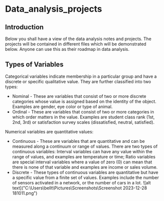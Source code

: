 # Data_analysis_projects
## Introduction
Below you shall have a view of the data analysis  notes and projects. The projects will be contained in different files which will be demonstrated below. Anyone can use this as their roadmap in data analysis.
## Types of Variables
Categorical variables indicate membership in a particular group and have a discrete or specific qualitative value. They are further classified into two types:
   - Nominal - These are variables that consist of two or more discrete categories whose value is assigned based on the identity of the object. Examples are gender, eye color or type of animal.
   - Ordinal - These are variables that consist of two or more categories in which order matters in the value. Examples are student class rank (1st, 2nd, 3rd) or satisfaction survey scales (dissatisfied, neutral, satisfied).

Numerical variables are quantitative values:
  - Continuous - These are variables that are quantitative and can be measured along a continuum or range of values. There are two types of continuous variables: Interval variables can have any value within the range of values, and examples are temperature or time; Ratio variables are special interval variables where a value of zero (0) can mean that there is none of that variable and examples are income or sales volume.
  - Discrete - These types of continuous variables are quantitative but have a specific value from a finite set of values. Examples include the number of sensors activated in a network, or the number of cars in a lot.
![alt text]("C:\Users\bellt\Pictures\Screenshots\Screenshot 2023-12-28 181011.png")



